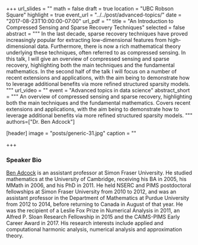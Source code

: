 +++
url_slides = ""
math = false
draft = true
location = "UBC Robson Square"
highlight = true
event_url = "../../post/advanced-topics/"
date = "2017-08-23T10:00:00-07:00"
url_pdf = ""
title = "An Introduction to Compressed Sensing and Sparse Recovery Techniques"
selected = false
abstract = """
In the last decade, sparse recovery techniques have proved increasingly popular
for extracting low-dimensional features from high-dimensional data.
Furthermore, there is now a rich mathematical theory underlying these
techniques, often referred to as compressed sensing.  In this talk, I will give
an overview of compressed sensing and sparse recovery, highlighting both the
main techniques and the fundamental mathematics.  In the second half of the
talk I will focus on a number of recent extensions and applications, with the
aim being to demonstrate how to leverage additional benefits via more refined
structured sparsity models.
"""
url_video = ""
event = "Advanced topics in data science"
abstract_short = """
An overview of compressed sensing and sparse recovery, highlighting both the
main techniques and the fundamental mathematics. Covers recent extensions and
applications, with the aim being to demonstrate how to leverage additional
benefits via more refined structured sparsity models.
"""
authors=["Dr. Ben Adcock"]

[header]
  image = "posts/generic-31.jpg"
  caption = ""

+++

### Speaker Bio

[Ben Adcock](https://benadcock.org/) is an assistant professor at Simon Fraser
University.  He studied mathematics at the University of Cambridge, receiving
his BA in 2005, his MMath in 2006, and his PhD in 2011. He held NSERC and PIMS
postdoctoral fellowships at Simon Fraser University from 2010 to 2012, and was
an assistant professor in the Department of Mathematics at Purdue University
from 2012 to 2014, before returning to Canada in August of that year.  He was
the recipient of a Leslie Fox Prize in Numerical Analysis in 2011, an Alfred
P. Sloan Research Fellowship in 2015 and the CAIMS-PIMS Early Career Award
in 2017.  His research interests include applied and computational harmonic
analysis, numerical analysis and approximation theory.


